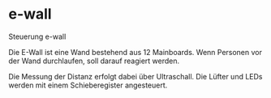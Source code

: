 e-wall
======

Steuerung e-wall

Die E-Wall ist eine Wand bestehend aus 12 Mainboards. 
Wenn Personen vor der Wand durchlaufen, soll darauf reagiert werden. 

Die Messung der Distanz erfolgt dabei über Ultraschall. 
Die Lüfter und LEDs werden mit einem Schieberegister angesteuert. 
